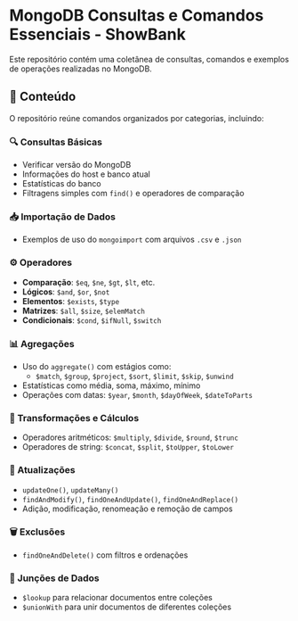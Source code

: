 # MongoDB Consultas e Comandos Essenciais - ShowBank

Este repositório contém uma coletânea de consultas, comandos e exemplos de operações realizadas no MongoDB. 

## 📁 Conteúdo

O repositório reúne comandos organizados por categorias, incluindo:

### 🔍 Consultas Básicas
- Verificar versão do MongoDB
- Informações do host e banco atual
- Estatísticas do banco
- Filtragens simples com `find()` e operadores de comparação

### 📥 Importação de Dados
- Exemplos de uso do `mongoimport` com arquivos `.csv` e `.json`

### ⚙️ Operadores
- **Comparação**: `$eq`, `$ne`, `$gt`, `$lt`, etc.
- **Lógicos**: `$and`, `$or`, `$not`
- **Elementos**: `$exists`, `$type`
- **Matrizes**: `$all`, `$size`, `$elemMatch`
- **Condicionais**: `$cond`, `$ifNull`, `$switch`

### 📊 Agregações
- Uso do `aggregate()` com estágios como:
  - `$match`, `$group`, `$project`, `$sort`, `$limit`, `$skip`, `$unwind`
- Estatísticas como média, soma, máximo, mínimo
- Operações com datas: `$year`, `$month`, `$dayOfWeek`, `$dateToParts`

### 🧪 Transformações e Cálculos
- Operadores aritméticos: `$multiply`, `$divide`, `$round`, `$trunc`
- Operadores de string: `$concat`, `$split`, `$toUpper`, `$toLower`

### 🔄 Atualizações
- `updateOne()`, `updateMany()`
- `findAndModify()`, `findOneAndUpdate()`, `findOneAndReplace()`
- Adição, modificação, renomeação e remoção de campos

### 🗑️ Exclusões
- `findOneAndDelete()` com filtros e ordenações

### 🔗 Junções de Dados
- `$lookup` para relacionar documentos entre coleções
- `$unionWith` para unir documentos de diferentes coleções
